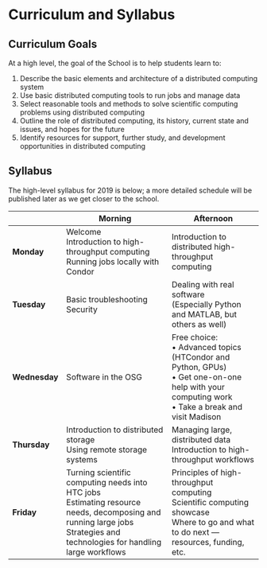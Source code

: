 # Curriculum and Syllabus

## Curriculum Goals

At a high level, the goal of the School is to help students learn to:

1. Describe the basic elements and architecture of a distributed computing system
1. Use basic distributed computing tools to run jobs and manage data
1. Select reasonable tools and methods to solve scientific computing problems using distributed computing
1. Outline the role of distributed computing, its history, current state and issues, and hopes for the future
1. Identify resources for support, further study, and development opportunities in distributed computing

## Syllabus

The high-level syllabus for 2019 is below; a more detailed schedule will be published later as we get closer to the
school.

|               | **Morning**                                                                                                                                                                     | **Afternoon**                                                                                                                                          |
|---------------|---------------------------------------------------------------------------------------------------------------------------------------------------------------------------------|--------------------------------------------------------------------------------------------------------------------------------------------------------|
| **Monday**    | Welcome<br/>Introduction to high-throughput computing<br/>Running jobs locally with Condor                                                                                      | Introduction to distributed high-throughput computing                                                                                                  |
| **Tuesday**   | Basic troubleshooting<br/>Security                                                                                                                                              | Dealing with real software<br/>(Especially Python and MATLAB, but others as well)                                                                           |
| **Wednesday** | Software in the OSG                                                                                                                                                             | Free choice:<br/>• Advanced topics (HTCondor and Python, GPUs)<br/>• Get one-on-one help with your computing work<br/>• Take a break and visit Madison |
| **Thursday**  | Introduction to distributed storage<br/>Using remote storage systems                                                                                                            | Managing large, distributed data<br/>Introduction to high-throughput workflows                                                                         |
| **Friday**    | Turning scientific computing needs into HTC jobs<br/>Estimating resource needs, decomposing and running large jobs<br/>Strategies and technologies for handling large workflows | Principles of high-throughput computing<br/>Scientific computing showcase<br/>Where to go and what to do next — resources, funding, etc.               |
